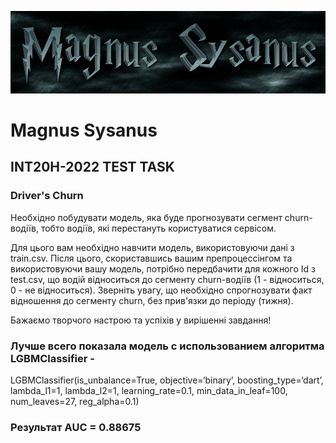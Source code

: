 ![Magnus Sysanus](coollogo_com-22683573.png)
# Magnus Sysanus
## INT20H-2022 TEST TASK
### Driver's Churn

Необхідно побудувати модель, яка буде прогнозувати сегмент churn-водіїв, тобто водіїв, які перестануть користуватися сервісом.

Для цього вам необхідно навчити модель, використовуючи дані з train.csv. Після цього, скориставшись вашим препроцессінгом та використовуючи вашу модель, потрібно передбачити для кожного Id з test.csv, що водій відноситься до сегменту churn-водіїв (1 - відноситься, 0 - не відноситься).
Зверніть увагу, що необхідно спрогнозувати факт відношення до сегменту churn, без прив'язки до періоду (тижня).

Бажаємо творчого настрою та успіхів у вирішенні завдання!


### Лучше всего показала модель с использованием алгоритма LGBMClassifier -
LGBMClassifier(is_unbalance=True, objective=‘binary’, boosting_type=‘dart’, lambda_l1=1, lambda_l2=1, learning_rate=0.1, min_data_in_leaf=100, num_leaves=27, reg_alpha=0.1)

### Результат AUC = 0.88675
